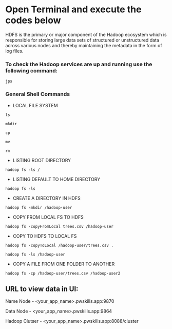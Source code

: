 <!-- ![image](https://user-images.githubusercontent.com/115451707/196919992-edcfea8b-e3f6-4f35-9398-43be66b5622d.png) -->

# Open Terminal and execute the codes below

HDFS is the primary or major component of the Hadoop ecosystem which is responsible for storing large data sets of structured or unstructured data across various nodes and thereby maintaining the metadata in the form of log files.

### To check the Hadoop services are up and running use the following command:

```
jps
```

### General Shell Commands

- LOCAL FILE SYSTEM

```
ls
```

```
mkdir
```

```
cp
```

```
mv
```

```
rm

```

- LISTING ROOT DIRECTORY

```
hadoop fs -ls /
```

- LISTING DEFAULT TO HOME DIRECTORY

```
hadoop fs -ls
```

- CREATE A DIRECTORY IN HDFS

```
hadoop fs -mkdir /hadoop-user
```

- COPY FROM LOCAL FS TO HDFS

```
hadoop fs -copyFromLocal trees.csv /hadoop-user
```

- COPY TO HDFS TO LOCAL FS

```
hadoop fs -copyToLocal /hadoop-user/trees.csv .
```

```
hadoop fs -ls /hadoop-user
```

- COPY A FILE FROM ONE FOLDER TO ANOTHER

```
hadoop fs -cp /hadoop-user/trees.csv /hadoop-user2
```

## URL to view data in UI:

Name Node - <your_app_name>.pwskills.app:9870

Data Node - <your_app_name>.pwskills.app:9864

Hadoop Clutser - <your_app_name>.pwskills.app:8088/cluster

